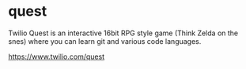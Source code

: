 # quest

Twilio Quest is an interactive 16bit RPG style game (Think Zelda on the snes) where you can learn git and various code languages.

https://www.twilio.com/quest

